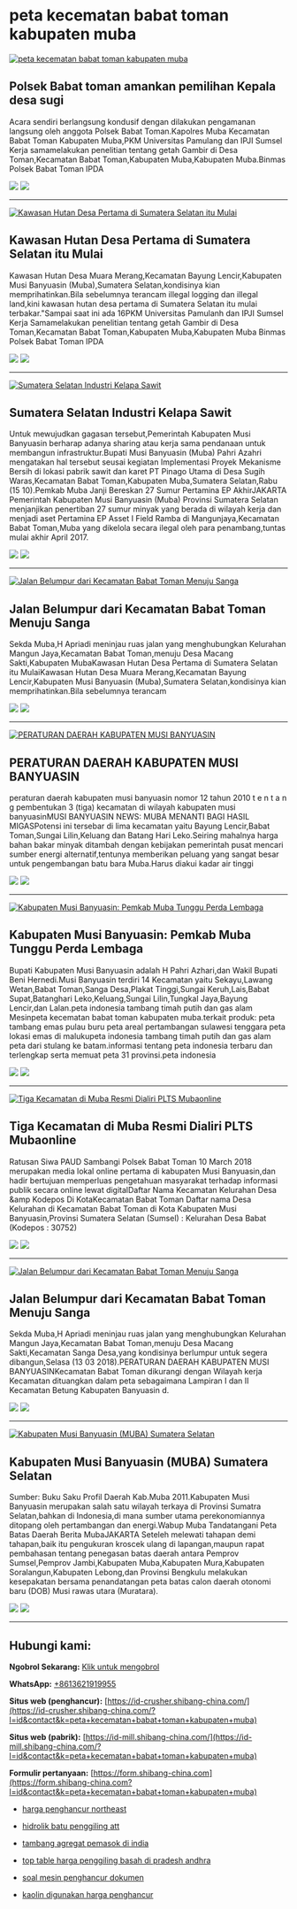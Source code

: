 # peta kecematan babat toman kabupaten muba

<a href="https://swt.shibang-china.com/?l=id&img&k=peta+kecematan+babat+toman+kabupaten+muba" target="_blank">![peta kecematan babat toman kabupaten muba](http://static.shibang-china.com/all-800x300/1479.jpg)</a>

## Polsek Babat toman amankan pemilihan Kepala desa sugi
Acara sendiri berlangsung kondusif dengan dilakukan pengamanan langsung oleh anggota Polsek Babat Toman.Kapolres Muba Kecamatan Babat Toman Kabupaten Muba,PKM Universitas Pamulang dan IPJI Sumsel Kerja samamelakukan penelitian tentang getah Gambir di Desa Toman,Kecamatan Babat Toman,Kabupaten Muba,Kabupaten Muba.Binmas Polsek Babat Toman IPDA


<a href="https://whatsapp.shibangsoft.com/WhatsApp.php" target="_blank" title="WhatsApp">![](http://static.shibang-china.com/icon/whatsapp.png)</a> <a href="https://swt.shibang-china.com/?l=id&icon&k=peta+kecematan+babat+toman+kabupaten+muba" target="_blank">![](http://static.shibang-china.com/icon/chat-id.png)</a>

---

<a href="https://swt.shibang-china.com/?l=id&img&k=peta+kecematan+babat+toman+kabupaten+muba" target="_blank">![Kawasan Hutan Desa Pertama di Sumatera Selatan itu Mulai](http://static.shibang-china.com/all-800x300/740.jpg)</a>

## Kawasan Hutan Desa Pertama di Sumatera Selatan itu Mulai
Kawasan Hutan Desa Muara Merang,Kecamatan Bayung Lencir,Kabupaten Musi Banyuasin (Muba),Sumatera Selatan,kondisinya kian memprihatinkan.Bila sebelumnya terancam illegal logging dan illegal land,kini kawasan hutan desa pertama di Sumatera Selatan itu mulai terbakar."Sampai saat ini ada 16PKM Universitas Pamulanh dan IPJI Sumsel Kerja Samamelakukan penelitian tentang getah Gambir di Desa Toman,Kecamatan Babat Toman,Kabupaten Muba,Kabupaten Muba Binmas Polsek Babat Toman IPDA


<a href="https://whatsapp.shibangsoft.com/WhatsApp.php" target="_blank" title="WhatsApp">![](http://static.shibang-china.com/icon/whatsapp.png)</a> <a href="https://swt.shibang-china.com/?l=id&icon&k=peta+kecematan+babat+toman+kabupaten+muba" target="_blank">![](http://static.shibang-china.com/icon/chat-id.png)</a>

---

<a href="https://swt.shibang-china.com/?l=id&img&k=peta+kecematan+babat+toman+kabupaten+muba" target="_blank">![Sumatera Selatan Industri Kelapa Sawit](http://static.shibang-china.com/all-800x300/1333.jpg)</a>

## Sumatera Selatan Industri Kelapa Sawit
Untuk mewujudkan gagasan tersebut,Pemerintah Kabupaten Musi Banyuasin berharap adanya sharing atau kerja sama pendanaan untuk membangun infrastruktur.Bupati Musi Banyuasin (Muba) Pahri Azahri mengatakan hal tersebut seusai kegiatan Implementasi Proyek Mekanisme Bersih di lokasi pabrik sawit dan karet PT Pinago Utama di Desa Sugih Waras,Kecamatan Babat Toman,Kabupaten Muba,Sumatera Selatan,Rabu (15 10).Pemkab Muba Janji Bereskan 27 Sumur Pertamina EP AkhirJAKARTA Pemerintah Kabupaten Musi Banyuasin (Muba) Provinsi Sumatera Selatan menjanjikan penertiban 27 sumur minyak yang berada di wilayah kerja dan menjadi aset Pertamina EP Asset I Field Ramba di Mangunjaya,Kecamatan Babat Toman,Muba yang dikelola secara ilegal oleh para penambang,tuntas mulai akhir April 2017.


<a href="https://whatsapp.shibangsoft.com/WhatsApp.php" target="_blank" title="WhatsApp">![](http://static.shibang-china.com/icon/whatsapp.png)</a> <a href="https://swt.shibang-china.com/?l=id&icon&k=peta+kecematan+babat+toman+kabupaten+muba" target="_blank">![](http://static.shibang-china.com/icon/chat-id.png)</a>

---

<a href="https://swt.shibang-china.com/?l=id&img&k=peta+kecematan+babat+toman+kabupaten+muba" target="_blank">![Jalan Belumpur dari Kecamatan Babat Toman Menuju Sanga](http://static.shibang-china.com/all-800x300/438.jpg)</a>

## Jalan Belumpur dari Kecamatan Babat Toman Menuju Sanga
Sekda Muba,H Apriadi meninjau ruas jalan yang menghubungkan Kelurahan Mangun Jaya,Kecamatan Babat Toman,menuju Desa Macang Sakti,Kabupaten MubaKawasan Hutan Desa Pertama di Sumatera Selatan itu MulaiKawasan Hutan Desa Muara Merang,Kecamatan Bayung Lencir,Kabupaten Musi Banyuasin (Muba),Sumatera Selatan,kondisinya kian memprihatinkan.Bila sebelumnya terancam


<a href="https://whatsapp.shibangsoft.com/WhatsApp.php" target="_blank" title="WhatsApp">![](http://static.shibang-china.com/icon/whatsapp.png)</a> <a href="https://swt.shibang-china.com/?l=id&icon&k=peta+kecematan+babat+toman+kabupaten+muba" target="_blank">![](http://static.shibang-china.com/icon/chat-id.png)</a>

---

<a href="https://swt.shibang-china.com/?l=id&img&k=peta+kecematan+babat+toman+kabupaten+muba" target="_blank">![PERATURAN DAERAH KABUPATEN MUSI BANYUASIN](http://static.shibang-china.com/all-800x300/523.jpg)</a>

## PERATURAN DAERAH KABUPATEN MUSI BANYUASIN
peraturan daerah kabupaten musi banyuasin nomor 12 tahun 2010 t e n t a n g pembentukan 3 (tiga) kecamatan di wilayah kabupaten musi banyuasinMUSI BANYUASIN NEWS: MUBA MENANTI BAGI HASIL MIGASPotensi ini tersebar di lima kecamatan yaitu Bayung Lencir,Babat Toman,Sungai Lilin,Keluang dan Batang Hari Leko.Seiring mahalnya harga bahan bakar minyak ditambah dengan kebijakan pemerintah pusat mencari sumber energi alternatif,tentunya memberikan peluang yang sangat besar untuk pengembangan batu bara Muba.Harus diakui kadar air tinggi


<a href="https://whatsapp.shibangsoft.com/WhatsApp.php" target="_blank" title="WhatsApp">![](http://static.shibang-china.com/icon/whatsapp.png)</a> <a href="https://swt.shibang-china.com/?l=id&icon&k=peta+kecematan+babat+toman+kabupaten+muba" target="_blank">![](http://static.shibang-china.com/icon/chat-id.png)</a>

---

<a href="https://swt.shibang-china.com/?l=id&img&k=peta+kecematan+babat+toman+kabupaten+muba" target="_blank">![Kabupaten Musi Banyuasin: Pemkab Muba Tunggu Perda Lembaga](http://static.shibang-china.com/all-800x300/424.jpg)</a>

## Kabupaten Musi Banyuasin: Pemkab Muba Tunggu Perda Lembaga
Bupati Kabupaten Musi Banyuasin adalah H Pahri Azhari,dan Wakil Bupati Beni Hernedi.Musi Banyuasin terdiri 14 Kecamatan yaitu Sekayu,Lawang Wetan,Babat Toman,Sanga Desa,Plakat Tinggi,Sungai Keruh,Lais,Babat Supat,Batanghari Leko,Keluang,Sungai Lilin,Tungkal Jaya,Bayung Lencir,dan Lalan.peta indonesia tambang timah putih dan gas alam Mesinpeta kecematan babat toman kabupaten muba.terkait produk: peta tambang emas pulau buru peta areal pertambangan sulawesi tenggara peta lokasi emas di malukupeta indonesia tambang timah putih dan gas alam peta dari stulang ke batam.informasi tentang peta indonesia terbaru dan terlengkap serta memuat peta 31 provinsi.peta indonesia


<a href="https://whatsapp.shibangsoft.com/WhatsApp.php" target="_blank" title="WhatsApp">![](http://static.shibang-china.com/icon/whatsapp.png)</a> <a href="https://swt.shibang-china.com/?l=id&icon&k=peta+kecematan+babat+toman+kabupaten+muba" target="_blank">![](http://static.shibang-china.com/icon/chat-id.png)</a>

---

<a href="https://swt.shibang-china.com/?l=id&img&k=peta+kecematan+babat+toman+kabupaten+muba" target="_blank">![Tiga Kecamatan di Muba Resmi Dialiri PLTS Mubaonline](http://static.shibang-china.com/all-800x300/1191.jpg)</a>

## Tiga Kecamatan di Muba Resmi Dialiri PLTS Mubaonline
Ratusan Siwa PAUD Sambangi Polsek Babat Toman 10 March 2018 merupakan media lokal online pertama di kabupaten Musi Banyuasin,dan hadir bertujuan memperluas pengetahuan masyarakat terhadap informasi publik secara online lewat digitalDaftar Nama Kecamatan Kelurahan Desa &amp Kodepos Di KotaKecamatan Babat Toman Daftar nama Desa Kelurahan di Kecamatan Babat Toman di Kota Kabupaten Musi Banyuasin,Provinsi Sumatera Selatan (Sumsel) : Kelurahan Desa Babat (Kodepos : 30752)


<a href="https://whatsapp.shibangsoft.com/WhatsApp.php" target="_blank" title="WhatsApp">![](http://static.shibang-china.com/icon/whatsapp.png)</a> <a href="https://swt.shibang-china.com/?l=id&icon&k=peta+kecematan+babat+toman+kabupaten+muba" target="_blank">![](http://static.shibang-china.com/icon/chat-id.png)</a>

---

<a href="https://swt.shibang-china.com/?l=id&img&k=peta+kecematan+babat+toman+kabupaten+muba" target="_blank">![Jalan Belumpur dari Kecamatan Babat Toman Menuju Sanga](http://static.shibang-china.com/all-800x300/57.jpg)</a>

## Jalan Belumpur dari Kecamatan Babat Toman Menuju Sanga
Sekda Muba,H Apriadi meninjau ruas jalan yang menghubungkan Kelurahan Mangun Jaya,Kecamatan Babat Toman,menuju Desa Macang Sakti,Kecamatan Sanga Desa,yang kondisinya berlumpur untuk segera dibangun,Selasa (13 03 2018).PERATURAN DAERAH KABUPATEN MUSI BANYUASINKecamatan Babat Toman dikurangi dengan Wilayah kerja Kecamatan dituangkan dalam peta sebagaimana Lampiran I dan II Kecamatan Betung Kabupaten Banyuasin d.


<a href="https://whatsapp.shibangsoft.com/WhatsApp.php" target="_blank" title="WhatsApp">![](http://static.shibang-china.com/icon/whatsapp.png)</a> <a href="https://swt.shibang-china.com/?l=id&icon&k=peta+kecematan+babat+toman+kabupaten+muba" target="_blank">![](http://static.shibang-china.com/icon/chat-id.png)</a>

---

<a href="https://swt.shibang-china.com/?l=id&img&k=peta+kecematan+babat+toman+kabupaten+muba" target="_blank">![Kabupaten Musi Banyuasin (MUBA) Sumatera Selatan](http://static.shibang-china.com/all-800x300/1052.jpg)</a>

## Kabupaten Musi Banyuasin (MUBA) Sumatera Selatan
Sumber: Buku Saku Profil Daerah Kab.Muba 2011.Kabupaten Musi Banyuasin merupakan salah satu wilayah terkaya di Provinsi Sumatra Selatan,bahkan di Indonesia,di mana sumber utama perekonomiannya ditopang oleh pertambangan dan energi.Wabup Muba Tandatangani Peta Batas Daerah Berita MubaJAKARTA Seteleh melewati tahapan demi tahapan,baik itu pengukuran kroscek ulang di lapangan,maupun rapat pembahasan tentang penegasan batas daerah antara Pemprov Sumsel,Pemprov Jambi,Kabupaten Muba,Kabupaten Mura,Kabupaten Soralangun,Kabupaten Lebong,dan Provinsi Bengkulu melakukan kesepakatan bersama penandatangan peta batas calon daerah otonomi baru (DOB) Musi rawas utara (Muratara).


<a href="https://whatsapp.shibangsoft.com/WhatsApp.php" target="_blank" title="WhatsApp">![](http://static.shibang-china.com/icon/whatsapp.png)</a> <a href="https://swt.shibang-china.com/?l=id&icon&k=peta+kecematan+babat+toman+kabupaten+muba" target="_blank">![](http://static.shibang-china.com/icon/chat-id.png)</a>

---
## Hubungi kami:

**Ngobrol Sekarang:** [Klik untuk mengobrol](https://swt.shibang-china.com?l=id&contact&k=peta+kecematan+babat+toman+kabupaten+muba)

**WhatsApp:**  [+8613621919955](https://whatsapp.shibangsoft.com/WhatsApp.php)

**Situs web (penghancur):** [https://id-crusher.shibang-china.com/](https://id-crusher.shibang-china.com/?l=id&contact&k=peta+kecematan+babat+toman+kabupaten+muba)

**Situs web (pabrik):** [https://id-mill.shibang-china.com/](https://id-mill.shibang-china.com/?l=id&contact&k=peta+kecematan+babat+toman+kabupaten+muba)

**Formulir pertanyaan:** [https://form.shibang-china.com](https://form.shibang-china.com?l=id&contact&k=peta+kecematan+babat+toman+kabupaten+muba)

* [harga penghancur northeast](../40/harga%20penghancur%20northeast.md)

* [hidrolik batu penggiling att](../31/hidrolik%20batu%20penggiling%20att.md)

* [tambang agregat pemasok di india](../39/tambang%20agregat%20pemasok%20di%20india.md)

* [top table harga penggiling basah di pradesh andhra](../38/top%20table%20harga%20penggiling%20basah%20di%20pradesh%20andhra.md)

* [soal mesin penghancur dokumen](../31/soal%20mesin%20penghancur%20dokumen.md)

* [kaolin digunakan harga penghancur](../37/kaolin%20digunakan%20harga%20penghancur.md)